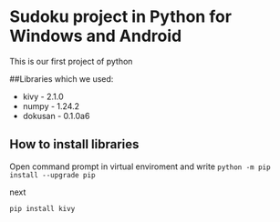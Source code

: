 # Sudoku project in Python for Windows and Android
This is our first project of python

##Libraries which we used:
* kivy - 2.1.0
* numpy - 1.24.2
* dokusan - 0.1.0a6

## How to install libraries
Open command prompt in virtual enviroment and write
`python -m pip install --upgrade pip`

next 

`pip install kivy`
